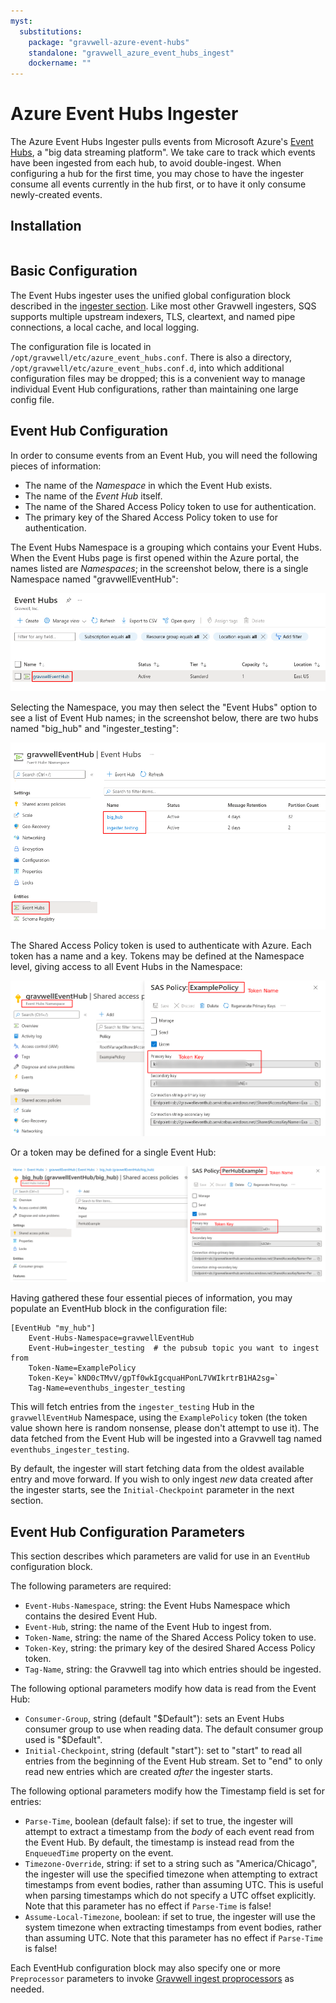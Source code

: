 ```yaml
---
myst:
  substitutions:
    package: "gravwell-azure-event-hubs"
    standalone: "gravwell_azure_event_hubs_ingest"
    dockername: ""
---
```

# Azure Event Hubs Ingester

The Azure Event Hubs Ingester pulls events from Microsoft Azure's [Event Hubs](https://docs.microsoft.com/en-us/azure/event-hubs/event-hubs-about), a "big data streaming platform". We take care to track which events have been ingested from each hub, to avoid double-ingest. When configuring a hub for the first time, you may chose to have the ingester consume all events currently in the hub first, or to have it only consume newly-created events.

## Installation

```{include} installation_instructions_template 
```

## Basic Configuration

The Event Hubs ingester uses the unified global configuration block described in the [ingester section](ingesters_global_configuration_parameters).  Like most other Gravwell ingesters, SQS supports multiple upstream indexers, TLS, cleartext, and named pipe connections, a local cache, and local logging.

The configuration file is located in `/opt/gravwell/etc/azure_event_hubs.conf`. There is also a directory, `/opt/gravwell/etc/azure_event_hubs.conf.d`, into which additional configuration files may be dropped; this is a convenient way to manage individual Event Hub configurations, rather than maintaining one large config file.


## Event Hub Configuration

In order to consume events from an Event Hub, you will need the following pieces of information:

* The name of the *Namespace* in which the Event Hub exists.
* The name of the *Event Hub* itself.
* The name of the Shared Access Policy token to use for authentication.
* The primary key of the Shared Access Policy token to use for authentication.

The Event Hubs Namespace is a grouping which contains your Event Hubs. When the Event Hubs page is first opened within the Azure portal, the names listed are *Namespaces*; in the screenshot below, there is a single Namespace named "gravwellEventHub":

![](eventhub-namespaces.png)

Selecting the Namespace, you may then select the "Event Hubs" option to see a list of Event Hub names; in the screenshot below, there are two hubs named "big_hub" and "ingester_testing":

![](eventhub-hubs.png)

The Shared Access Policy token is used to authenticate with Azure. Each token has a name and a key. Tokens may be defined at the Namespace level, giving access to all Event Hubs in the Namespace:

![](eventhub-namespaces-tokens.png)

Or a token may be defined for a single Event Hub:

![](eventhub-hub-tokens.png)

Having gathered these four essential pieces of information, you may populate an EventHub block in the configuration file:

```
[EventHub "my_hub"]
	Event-Hubs-Namespace=gravwellEventHub
	Event-Hub=ingester_testing	# the pubsub topic you want to ingest from
	Token-Name=ExamplePolicy
	Token-Key=`kND0cTMvV/gpTf0wkIgcquaHPonL7VWIkrtrB1HA2sg=`
	Tag-Name=eventhubs_ingester_testing
```

This will fetch entries from the `ingester_testing` Hub in the `gravwellEventHub` Namespace, using the `ExamplePolicy` token (the token value shown here is random nonsense, please don't attempt to use it). The data fetched from the Event Hub will be ingested into a Gravwell tag named `eventhubs_ingester_testing`.

By default, the ingester will start fetching data from the oldest available entry and move forward. If you wish to only ingest *new* data created after the ingester starts, see the `Initial-Checkpoint` parameter in the next section.

## Event Hub Configuration Parameters

This section describes which parameters are valid for use in an `EventHub` configuration block.

The following parameters are required:

* `Event-Hubs-Namespace`, string: the Event Hubs Namespace which contains the desired Event Hub.
* `Event-Hub`, string: the name of the Event Hub to ingest from.
* `Token-Name`, string: the name of the Shared Access Policy token to use.
* `Token-Key`, string: the primary key of the desired Shared Access Policy token.
* `Tag-Name`, string: the Gravwell tag into which entries should be ingested.

The following optional parameters modify how data is read from the Event Hub:

* `Consumer-Group`, string (default "$Default"): sets an Event Hubs consumer group to use when reading data. The default consumer group used is "$Default".
* `Initial-Checkpoint`, string (default "start"): set to "start" to read all entries from the beginning of the Event Hub stream. Set to "end" to only read new entries which are created *after* the ingester starts.

The following optional parameters modify how the Timestamp field is set for entries:

* `Parse-Time`, boolean (default false): if set to true, the ingester will attempt to extract a timestamp from the *body* of each event read from the Event Hub. By default, the timestamp is instead read from the `EnqueuedTime` property on the event.
* `Timezone-Override`, string: if set to a string such as "America/Chicago", the ingester will use the specified timezone when attempting to extract timestamps from event bodies, rather than assuming UTC. This is useful when parsing timestamps which do not specify a UTC offset explicitly. Note that this parameter has no effect if `Parse-Time` is false!
* `Assume-Local-Timezone`, boolean: if set to true, the ingester will use the system timezone when extracting timestamps from event bodies, rather than assuming UTC. Note that this parameter has no effect if `Parse-Time` is false!

Each EventHub configuration block may also specify one or more `Preprocessor` parameters to invoke [Gravwell ingest proprocessors](/ingesters/preprocessors/preprocessors) as needed.